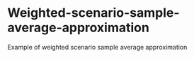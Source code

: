 # Weighted-scenario-sample-average-approximation
Example of weighted scenario sample average approximation

